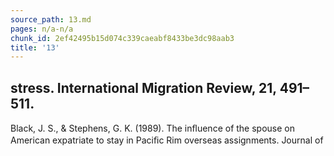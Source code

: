 ```yaml
---
source_path: 13.md
pages: n/a-n/a
chunk_id: 2ef42495b15d074c339caeabf8433be3dc98aab3
title: '13'
---
```

## stress. International Migration Review, 21, 491–511.

Black, J. S., & Stephens, G. K. (1989). The inﬂuence of the spouse on American expatriate to stay in Paciﬁc Rim overseas assignments. Journal of
